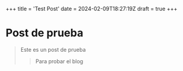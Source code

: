 +++
title = 'Test Post'
date = 2024-02-09T18:27:19Z
draft = true
+++

# Post de prueba

> Este es un post de prueba
>> Para probar el blog


